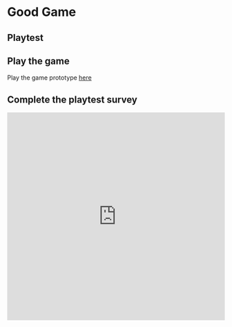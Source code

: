 # Good Game
## Playtest

## Play the game
Play the game prototype [here](https://darkturbio.github.io/IASC-1P04/prototype/TwineGamePrototype.html)

## Complete the playtest survey

<iframe width="640px" height= "480px" src= "https://forms.office.com/Pages/ResponsePage.aspx?id=wgrfDvBLjkqQsrP1J5AvuUI_8MePI8tLua0o8yg90TpUMUo3NTRVQkxDWlVWUjIwT0pDTjg3VkpPSy4u&embed=true" frameborder= "0" marginwidth= "0" marginheight= "0" style= "border: none; max-width:100%; max-height:100vh" allowfullscreen webkitallowfullscreen mozallowfullscreen msallowfullscreen> </iframe>
